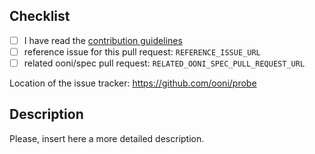 ## Checklist

- [ ] I have read the [contribution guidelines](https://github.com/ooni/probe-cli/blob/master/CONTRIBUTING.md)
- [ ] reference issue for this pull request: `REFERENCE_ISSUE_URL`
- [ ] related ooni/spec pull request: `RELATED_OONI_SPEC_PULL_REQUEST_URL`

Location of the issue tracker: https://github.com/ooni/probe

## Description

Please, insert here a more detailed description.

